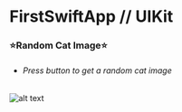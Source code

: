 # FirstSwiftApp // UIKit
### ⭐Random Cat Image⭐
- ###### Press button to get a random cat image

![alt text](https://s9.gifyu.com/images/catsa9f889d496f00c96.gif)
